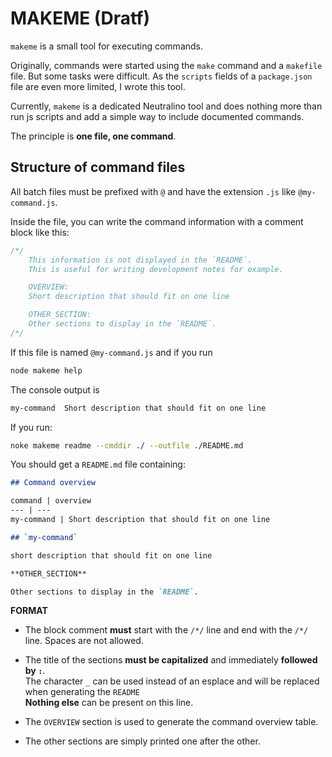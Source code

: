 # MAKEME (Dratf)

`makeme` is a small tool for executing commands.

Originally, commands were started using the `make` command and a `makefile` file.
But some tasks were difficult.
As the `scripts` fields of a `package.json` file are even more limited, I wrote this tool.

Currently, `makeme` is a dedicated Neutralino tool and does nothing more than run js scripts and add a simple way to include documented commands.

The principle is **one file, one command**.

## Structure of command files

All batch files must be prefixed with `@` and have the extension `.js` like `@my-command.js`.

Inside the file, you can write the command information with a comment block like this:

~~~js
/*/
    This information is not displayed in the `README`.
    This is useful for writing development notes for example.

    OVERVIEW:
    Short description that should fit on one line

    OTHER_SECTION:
    Other sections to display in the `README`.
/*/
~~~

If this file is named `@my-command.js` and if you run

```bash
node makeme help
```

The console output is

```bash
my-command  Short description that should fit on one line
```

If you run:

```bash
noke makeme readme --cmddir ./ --outfile ./README.md
```

You should get a `README.md` file containing:

~~~md
## Command overview

command | overview
--- | ---
my-command | Short description that should fit on one line

## `my-command`

short description that should fit on one line

**OTHER_SECTION**

Other sections to display in the `README`.
~~~

**FORMAT**

- The block comment **must** start with the `/*/` line and end with the `/*/` line. Spaces are not allowed.

- The title of the sections **must be capitalized** and immediately **followed by `:`**. \
  The character `_` can be used instead of an esplace and will be replaced when generating the `README` \
  **Nothing else** can be present on this line.

- The `OVERVIEW` section is used to generate the command overview table.

- The other sections are simply printed one after the other.